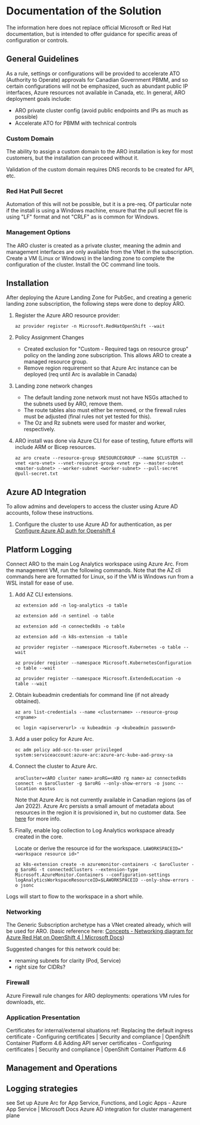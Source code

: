 # Documentation of the Solution

The information here does not replace official Microsoft or Red Hat documentation, but is intended to offer guidance for specific areas of configuration or controls.

## General Guidelines

As a rule, settings or configurations will be provided to accelerate ATO (Authority to Operate) approvals for Canadian Government PBMM, and so certain configurations will not be emphasized, such as abundant public IP interfaces, Azure resources not available in Canada, etc.
In general, ARO deployment goals include:

- ARO private cluster config (avoid public endpoints and IPs as much as possible)
- Accelerate ATO for PBMM with technical controls

### Custom Domain

The ability to assign a custom domain to the ARO installation is key for most customers, but the installation can proceed without it.

Validation of the custom domain requires DNS records to be created for API, etc.

### Red Hat Pull Secret

Automation of this will not be possible, but it is a pre-req.  Of particular note if the install is using a Windows machine, ensure that the pull secret file is using "LF" format and not "CRLF" as is common for Windows.

### Management Options

The ARO cluster is created as a private cluster, meaning the admin and management interfaces are only available from the VNet in the subscription.  Create a VM (Linux or Windows) in the landing zone to complete the configuration of the cluster.  Install the OC command line tools.

## Installation

After deploying the Azure Landing Zone for PubSec, and creating a generic landing zone subscription, the following steps were done to deploy ARO.

1. Register the Azure ARO resource provider:

    `az provider register -n Microsoft.RedHatOpenShift --wait`

1. Policy Assignment Changes
    - Created exclusion for "Custom - Required tags on resource group" policy on the landing zone subscription. This allows ARO to create a managed resource group.
    - Remove region requirement so that Azure Arc instance can be deployed (req until Arc is available in Canada)

1. Landing zone network changes
    - The default landing zone network must not have NSGs attached to the subnets used by ARO, remove them.
    - The route tables also must either be removed, or the firewall rules must be adjusted (final rules not yet tested for this).
    - The Oz and Rz subnets were used for master and worker, respectively.

1. ARO install was done via Azure CLI for ease of testing, future efforts will include ARM or Bicep resources.

    `az aro create --resource-group $RESOURCEGROUP --name $CLUSTER --vnet <aro-vnet> --vnet-resource-group <vnet rg> --master-subnet <master-subnet> --worker-subnet <worker-subnet> --pull-secret @pull-secret.txt`

## Azure AD Integration

To allow admins and developers to access the cluster using Azure AD accounts, follow these instructions.

1. Configure the cluster to use Azure AD for authentication, as per [Configure Azure AD auth for Openshift 4](https://docs.microsoft.com/en-us/azure/openshift/configure-azure-ad-ui)

## Platform Logging

Connect ARO to the main Log Analytics workspace using Azure Arc. From the management VM, run the following commands. Note that the AZ cli commands here are formatted for Linux, so if the VM is Windows run from a WSL install for ease of use.

1. Add AZ CLI extensions.

    `az extension add -n log-analytics -o table`

    `az extension add -n sentinel -o table`

    `az extension add -n connectedk8s -o table`

    `az extension add -n k8s-extension -o table`

    `az provider register --namespace Microsoft.Kubernetes -o table --wait`

    `az provider register --namespace Microsoft.KubernetesConfiguration -o table --wait`

    `az provider register --namespace Microsoft.ExtendedLocation -o table --wait`

1. Obtain kubeadmin credentials for command line (if not already obtained).  

    `az aro list-credentials --name <clustername> --resource-group <rgname>`

    `oc login <apiserverurl> -u kubeadmin -p <kubeadmin password>`

1. Add a user policy for Azure Arc.

    `oc adm policy add-scc-to-user privileged system:serviceaccount:azure-arc:azure-arc-kube-aad-proxy-sa`

1. Connect the cluster to Azure Arc.

    `aroCluster=<ARO cluster name>`
    `aroRG=<ARO rg name>`
    `az connectedk8s connect -n $aroCluster -g $aroRG --only-show-errors -o jsonc --location eastus`

    Note that Azure Arc is not currently available in Canadian regions (as of Jan 2022). Azure Arc persists a small amount of metadata about resources in the region it is provisioned in, but no customer data. See [here](https://docs.microsoft.com/en-us/azure/azure-arc/servers/agent-overview#instance-metadata) for more info.

1. Finally, enable log collection to Log Analytics workspace already created in the core.  

    Locate or derive the resource id for the workspace.
    `LAWORKSPACEID="<workspace resource id>"`

    `az k8s-extension create -n azuremonitor-containers -c $aroCluster -g $aroRG -t connectedClusters --extension-type Microsoft.AzureMonitor.Containers --configuration-settings logAnalyticsWorkspaceResourceID=$LAWORKSPACEID --only-show-errors -o jsonc`

Logs will start to flow to the workspace in a short while.

### Networking

The Generic Subscription archetype has a VNet created already, which will be used for ARO. (basic reference here: [Concepts - Networking diagram for Azure Red Hat on OpenShift 4 | Microsoft Docs](https://docs.microsoft.com/en-us/azure/openshift/concepts-networking#whats-new-in-openshift-45))

Suggested changes for this network could be:

- renaming subnets for clarity (Pod, Service)
- right size for CIDRs?

### Firewall

Azure Firewall rule changes for ARO deployments:
operations VM rules for downloads, etc.

### Application Presentation

Certificates for internal/external situations
ref: Replacing the default ingress certificate - Configuring certificates | Security and compliance | OpenShift Container Platform 4.6
Adding API server certificates - Configuring certificates | Security and compliance | OpenShift Container Platform 4.6

## Management and Operations

## Logging strategies

see Set up Azure Arc for App Service, Functions, and Logic Apps - Azure App Service | Microsoft Docs
Azure AD integration for cluster management plane
